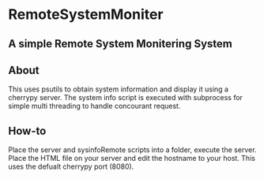 # RemoteSystemMoniter
## A simple Remote System Monitering System

## About
This uses psutils to obtain system information and display it using a cherrypy server. The system info script is executed with subprocess for simple multi threading to handle concourant request.

## How-to
Place the server and sysinfoRemote scripts into a folder, execute the server. Place the HTML file on your server and edit the hostname to your host. This uses the defualt cherrypy port (8080).
